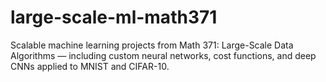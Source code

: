 # large-scale-ml-math371
Scalable machine learning projects from Math 371: Large-Scale Data Algorithms — including custom neural networks, cost functions, and deep CNNs applied to MNIST and CIFAR-10.
